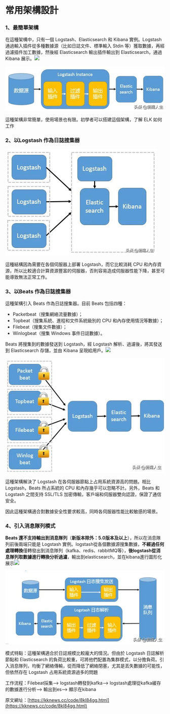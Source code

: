 # 常用架構設計

### 1、最簡單架構

在這種架構中，只有一個 Logstash、Elasticsearch 和 Kibana 實例。Logstash 通過輸入插件從多種數據源（比如日誌文件、標準輸入 Stdin 等）獲取數據，再經過濾插件加工數據，然後經 Elasticsearch 輸出插件輸出到 Elasticsearch，通過 Kibana 展示。![](https://i1.kknews.cc/SIG=edn20r/ctp-vzntr/o34s2s82p48546p5n68r1nq44r6581po.jpg)

![](../../../.gitbook/assets/tu-pian-%20%285%29.png)

這種架構非常簡單，使用場景也有限。初學者可以搭建這個架構，了解 ELK 如何工作

### 2、以Logstash 作為日誌搜集器

![](../../../.gitbook/assets/tu-pian-%20%289%29.png)

這種結構因為需要在各個伺服器上部署 Logstash，而它比較消耗 CPU 和內存資源，所以比較適合計算資源豐富的伺服器，否則容易造成伺服器性能下降，甚至可能導致無法正常工作。

### 3、以Beats 作為日誌搜集器

這種架構引入 Beats 作為日誌搜集器。目前 Beats 包括四種：

* Packetbeat（搜集網絡流量數據）；
* Topbeat（搜集系統、進程和文件系統級別的 CPU 和內存使用情況等數據）；
* Filebeat（搜集文件數據）；
* Winlogbeat（搜集 Windows 事件日誌數據）。

Beats 將搜集到的數據發送到 Logstash，經 Logstash 解析、過濾後，將其發送到 Elasticsearch 存儲，並由 Kibana 呈現給用戶。![](https://i1.kknews.cc/SIG=jl3m9n/ctp-vzntr/805n3o48s01p4ssr851722o63348685q.jpg)

![](../../../.gitbook/assets/tu-pian-%20%286%29.png)

這種架構解決了 Logstash 在各伺服器節點上占用系統資源高的問題。相比 Logstash，Beats 所占系統的 CPU 和內存幾乎可以忽略不計。另外，Beats 和 Logstash 之間支持 SSL/TLS 加密傳輸，客戶端和伺服器雙向認證，保證了通信安全。

因此這種架構適合對數據安全性要求較高，同時各伺服器性能比較敏感的場景。

### 4、**引入消息隊列模式**

**Beats 還不支持輸出到消息隊列**（**新版本除外：5.0版本及以上**），所以在消息隊列前後兩端只能是 Logstash 實例。logstash從各個數據源搜集數據，**不經過任何處理轉換**僅轉發出到消息隊列（kafka、redis、rabbitMQ等），**後logstash從消息隊列取數據進行轉換分析過濾**，輸出到elasticsearch，並在kibana進行圖形化展示![](https://i2.kknews.cc/SIG=18r9j41/ctp-vzntr/7s843228381646qn93011ps776nn40r9.jpg)

![](../../../.gitbook/assets/tu-pian-%20%288%29.png)

模式特點：這種架構適合於日誌規模比較龐大的情況。但由於 Logstash 日誌解析節點和 Elasticsearch 的負荷比較重，可將他們配置為集群模式，以分擔負荷。引入消息隊列，均衡了網絡傳輸，從而降低了網絡閉塞，尤其是丟失數據的可能性，但依然存在 Logstash 占用系統資源過多的問題

工作流程：Filebeat採集—&gt; logstash轉發到kafka—&gt; logstash處理從kafka緩存的數據進行分析—&gt; 輸出到es—&gt; 顯示在kibana  
  
原文網址：[https://kknews.cc/code/8kl84gg.html](https://kknews.cc/code/8kl84gg.html)

